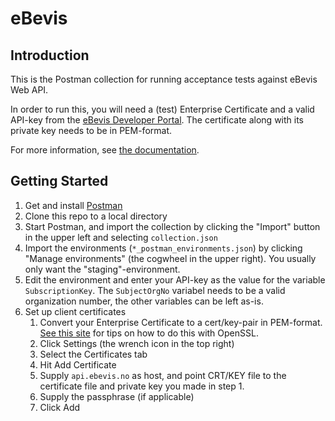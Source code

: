 # eBevis

## Introduction

This is the Postman collection for running acceptance tests against eBevis Web API.

In order to run this, you will need a (test) Enterprise Certificate and a valid API-key from the [eBevis Developer Portal](https://ebevis.no). The certificate along with its private key needs to be in PEM-format.

For more information, see [the documentation](https://altinn.github.io/docs/guides/ebevis/).

## Getting Started

1. Get and install [Postman](https://www.getpostman.com/)
2. Clone this repo to a local directory
3. Start Postman, and import the collection by clicking the "Import" button in the upper left and selecting `collection.json`
4. Import the environments (`*_postman_environments.json`) by clicking "Manage environments" (the cogwheel in the upper right). You usually only want the "staging"-environment.
5. Edit the environment and enter your API-key as the value for the variable `SubscriptionKey`. The `SubjectOrgNo` variabel needs to be a valid organization number, the other variables can be left as-is.
6. Set up client certificates
     1. Convert your Enterprise Certificate to a cert/key-pair in PEM-format. [See this site](https://www.sslshopper.com/article-most-common-openssl-commands.html) for tips on how to do this with OpenSSL.
     2. Click Settings (the wrench icon in the top right)
     3. Select the Certificates tab
     4. Hit Add Certificate
     5. Supply `api.ebevis.no` as host, and point CRT/KEY file to the certificate file and private key you made in step 1.
     6. Supply the passphrase (if applicable)
     7. Click Add
